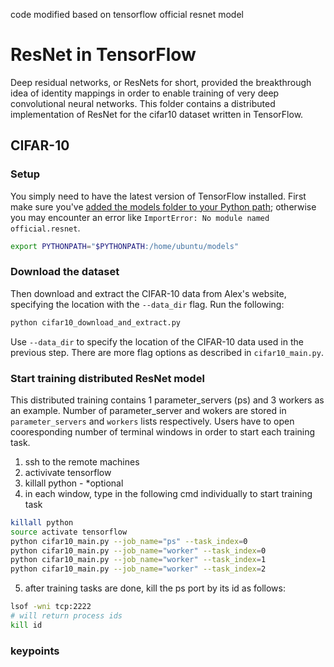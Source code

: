 
code modified based on tensorflow official resnet model

# ResNet in TensorFlow

Deep residual networks, or ResNets for short, provided the breakthrough idea of
identity mappings in order to enable training of very deep convolutional neural
networks. This folder contains a distributed implementation of ResNet for the cifar10
dataset written in TensorFlow. 

## CIFAR-10

### Setup

You simply need to have the latest version of TensorFlow installed.
First make sure you've [added the models folder to your Python path](/official/#running-the-models); otherwise you may encounter an error like `ImportError: No module named official.resnet`.

``` bash
export PYTHONPATH="$PYTHONPATH:/home/ubuntu/models"
```
### Download the dataset
Then download and extract the CIFAR-10 data from Alex's website, specifying the location with the `--data_dir` flag. Run the following:

```bash
python cifar10_download_and_extract.py
```

Use `--data_dir` to specify the location of the CIFAR-10 data used in the previous step. There are more flag options as described in `cifar10_main.py`.

### Start training distributed ResNet model
 This distributed training contains 1 parameter_servers (ps) and 3 workers as an example. Number of parameter_server and wokers are stored in `parameter_servers` and `workers` lists respectively. Users have to open cooresponding number of terminal windows in order to start each training task.
 
1. ssh to the remote machines
2. activivate tensorflow
3. killall python - *optional
4. in each window, type in the following cmd individually to start training task
 ```bash
killall python
source activate tensorflow
python cifar10_main.py --job_name="ps" --task_index=0
python cifar10_main.py --job_name="worker" --task_index=0
python cifar10_main.py --job_name="worker" --task_index=1 
python cifar10_main.py --job_name="worker" --task_index=2 
 ```
5. after training tasks are done, kill the ps port by its id as follows:
```bash
lsof -wni tcp:2222
# will return process ids
kill id
```

### keypoints
